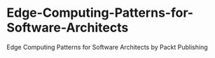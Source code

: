 # Edge-Computing-Patterns-for-Software-Architects
Edge Computing Patterns for Software Architects by Packt Publishing
